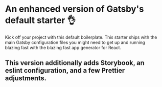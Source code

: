 # An enhanced version of Gatsby's default starter 👌

Kick off your project with this default boilerplate. This starter ships with the main Gatsby configuration files you might need to get up and running blazing fast with the blazing fast app generator for React.

## This version additionally adds Storybook, an eslint configuration, and a few Prettier adjustments.
